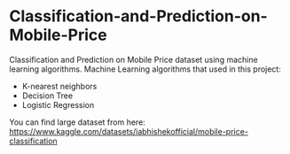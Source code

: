 # Classification-and-Prediction-on-Mobile-Price
Classification and Prediction on Mobile Price dataset using machine learning algorithms.
Machine Learning algorithms that used in this project: 
- K-nearest neighbors
- Decision Tree
- Logistic Regression


You can find large dataset from here: https://www.kaggle.com/datasets/iabhishekofficial/mobile-price-classification
